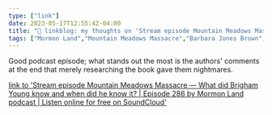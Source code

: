 ```yaml
---
type: ["link"]
date: 2023-05-17T12:55:42-04:00
title: "🔗 linkblog: my thoughts on 'Stream episode Mountain Meadows Massacre — What did Brigham Young know and when did he know it? | Episode 286 by Mormon Land podcast | Listen online for free on SoundCloud'"
tags: ["Mormon Land","Mountain Meadows Massacre","Barbara Jones Brown","Rick Turley"]
---
```

Good podcast episode; what stands out the most is the authors' comments at the end that merely researching the book gave them nightmares.  
 

[link to 'Stream episode Mountain Meadows Massacre — What did Brigham Young know and when did he know it? | Episode 286 by Mormon Land podcast | Listen online for free on SoundCloud'](https://m.soundcloud.com/mormonland/mountain-meadows-massacre-what-did-brigham-young-know-and-when-did-he-know-it-episode-286)
